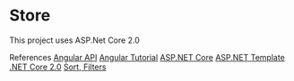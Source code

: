 # Store

This project uses ASP.Net Core 2.0

References
[Angular API](https://angular.io/api)
[Angular Tutorial](https://angular.io/tutorial)
[ASP.NET Core](https://docs.microsoft.com/en-us/aspnet/core/data/)
[ASP.NET Template](http://blog.stevensanderson.com/2016/10/04/angular2-template-for-visual-studio/)
[.NET Core 2.0](https://blogs.msdn.microsoft.com/webdev/2017/08/14/announcing-asp-net-core-2-0/)
[Sort, Filters](https://ciphertrick.com/2017/08/01/search-sort-pagination-in-angular/)
